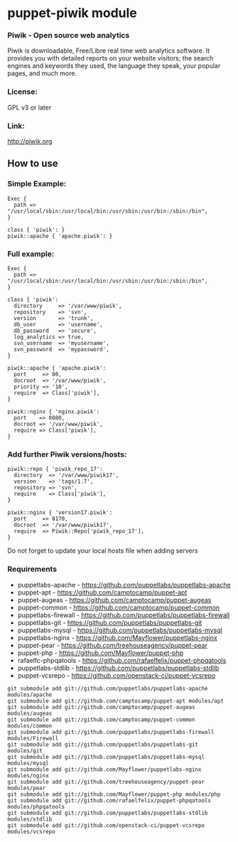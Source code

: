 puppet-piwik module
============

### Piwik - Open source web analytics

Piwik is downloadable, Free/Libre real time web analytics software. It provides you with detailed reports on your website visitors; the search engines and keywords they used, the language they speak, your popular pages, and much more.

### License: 
GPL v3 or later

### Link: 
http://piwik.org

## How to use

### Simple Example:
```
Exec {
  path => "/usr/local/sbin:/usr/local/bin:/usr/sbin:/usr/bin:/sbin:/bin",
}

class { 'piwik': }
piwik::apache { 'apache.piwik': }
```

### Full example:
```
Exec {
  path => "/usr/local/sbin:/usr/local/bin:/usr/sbin:/usr/bin:/sbin:/bin",
}

class { 'piwik':
  directory     => '/var/www/piwik',
  repository    => 'svn',
  version       => 'trunk',
  db_user       => 'username',
  db_password   => 'secure',
  log_analytics => true,
  svn_username  => 'myusername',
  svn_password  => 'mypassword',
}

piwik::apache { 'apache.piwik':
  port     => 80,
  docroot  => '/var/www/piwik',
  priority => '10',
  require  => Class['piwik'],
}

piwik::nginx { 'nginx.piwik':
  port    => 8080,
  docroot => '/var/www/piwik',
  require => Class['piwik'],
}
```

### Add further Piwik versions/hosts:
```
piwik::repo { 'piwik_repo_17':
  directory  => '/var/www/piwik17',
  version    => 'tags/1.7',
  repository => 'svn',
  require    => Class['piwik'],
}

piwik::nginx { 'version17.piwik':
  port     => 8170,
  docroot  => '/var/www/piwik17',
  require  => Piwik::Repo['piwik_repo_17'],
}
```

Do not forget to update your local hosts file when adding servers

### Requirements
* puppetlabs-apache - https://github.com/puppetlabs/puppetlabs-apache 
* puppet-apt - https://github.com/camptocamp/puppet-apt
* puppet-augeas - https://github.com/camptocamp/puppet-augeas
* puppet-common - https://github.com/camptocamp/puppet-common
* puppetlabs-firewall - https://github.com/puppetlabs/puppetlabs-firewall
* puppetlabs-git - https://github.com/puppetlabs/puppetlabs-git
* puppetlabs-mysql - https://github.com/puppetlabs/puppetlabs-mysql
* puppetlabs-nginx - https://github.com/Mayflower/puppetlabs-nginx
* puppet-pear - https://github.com/treehouseagency/puppet-pear
* puppet-php - https://github.com/Mayflower/puppet-php
* rafaelfc-phpqatools - https://github.com/rafaelfelix/puppet-phpqatools
* puppetlabs-stdlib - https://github.com/puppetlabs/puppetlabs-stdlib
* puppet-vcsrepo - https://github.com/openstack-ci/puppet-vcsrepo 

```
git submodule add git://github.com/puppetlabs/puppetlabs-apache modules/apache
git submodule add git://github.com/camptocamp/puppet-apt modules/apt
git submodule add git://github.com/camptocamp/puppet-augeas modules/augeas
git submodule add git://github.com/camptocamp/puppet-common modules/common
git submodule add git://github.com/puppetlabs/puppetlabs-firewall modules/Firewall
git submodule add git://github.com/puppetlabs/puppetlabs-git modules/git
git submodule add git://github.com/puppetlabs/puppetlabs-mysql modules/mysql
git submodule add git://github.com/Mayflower/puppetlabs-nginx modules/nginx
git submodule add git://github.com/treehouseagency/puppet-pear modules/pear
git submodule add git://github.com/Mayflower/puppet-php modules/php
git submodule add git://github.com/rafaelfelix/puppet-phpqatools modules/phpqatools
git submodule add git://github.com/puppetlabs/puppetlabs-stdlib modules/stdlib
git submodule add git://github.com/openstack-ci/puppet-vcsrepo modules/vcsrepo
```